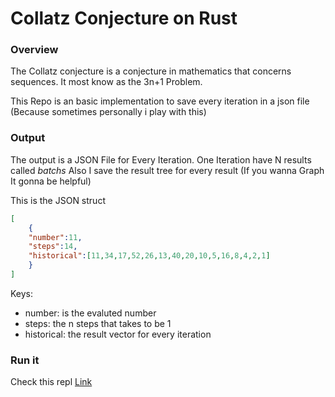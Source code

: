 # Collatz Conjecture on Rust #

### Overview
The Collatz conjecture is a conjecture in mathematics that concerns sequences. It most know as the 3n+1 Problem.

This Repo is an basic implementation to save every iteration in a json file (Because sometimes personally i play with this)


### Output
The output is a JSON File for Every Iteration. 
One Iteration have N results called *batchs*
Also I save the result tree for every result (If you wanna Graph It gonna be helpful)

This is the JSON struct
```json
[
	{
	"number":11,
	"steps":14,
	"historical":[11,34,17,52,26,13,40,20,10,5,16,8,4,2,1]
	}
]
```

Keys:
- number: is the evaluted number
- steps: the n steps that takes to be 1
- historical: the result vector for every iteration

### Run it

Check this repl [Link](https://replit.com/@migeruj/Collatz?v=1)
